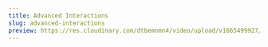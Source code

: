 ```yaml
---
title: Advanced Interactions
slug: advanced-interactions
preview: https://res.cloudinary.com/dtbemnmn4/video/upload/v1665499927/advanced-interactions_vlnfx5.mp4
---
```

